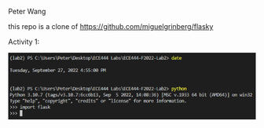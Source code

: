 Peter Wang

this repo is a clone of https://github.com/miguelgrinberg/flasky

Activity 1:

![](images/Activity1.png)